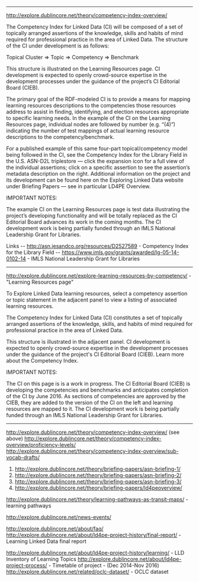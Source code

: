 ----------------------------------------------------------------------
http://explore.dublincore.net/theory/competency-index-overview/

The Competency Index for Linked Data (CI) will be composed of a set of
topically arranged assertions of the knowledge, skills and habits of mind
required for professional practice in the area of Linked Data. The structure of
the CI under development is as follows:

Topical Cluster => Topic => Competency => Benchmark

This structure is illustrated on the Learning Resources page. CI development is
expected to openly crowd-source expertise in the development processes under
the guidance of the project’s CI Editorial Board (CIEB).

The primary goal of the RDF-modeled CI is to provide a means for mapping
learning resources descriptions to the competencies those resources address to
assist in finding, identifying, and election resources appropriate to specific
learning needs. In the example of the CI on the Learning Resources page,
individual nodes are followed by number (e.g. “(4)”) indicating the number of
test mappings of actual learning resource descriptions to the
competency/benchmark.

For a published example of this same four-part topical/competency model being
followed in the CI, see the Competency Index for the Library Field in the U.S.
ASN-D2L triplestore — click the expansion icon for a full view of the
individual assertions; click on a specific assertion to see the assertion’s
metadata description on the right. Additional information on the project and
its development can be found here on the Exploring Linked Data website under
Briefing Papers — see in particular LD4PE Overview.

IMPORTANT NOTES:

The example CI on the Learning Resources page is test data illustrating the
project’s developing functionality and will be totally replaced as the CI
Editorial Board advances its work in the coming months.  The CI development
work is being partially funded through an IMLS National Leadership Grant for
Libraries.


Links
-- http://asn.jesandco.org/resources/D2527589 - Competency Index for the Library Field
-- https://www.imls.gov/grants/awarded/lg-05-14-0102-14 - IMLS National Leadership Grant for Libraries

----------------------------------------------------------------------
http://explore.dublincore.net/explore-learning-resources-by-competency/ - "Learning Resources page"

To Explore Linked Data learning resources, select a competency assertion or
topic statement in the adjacent panel to view a listing of associated learning
resources.

The Competency Index for Linked Data (CI) constitutes a set of topically
arranged assertions of the knowledge, skills, and habits of mind required for
professional practice in the area of Linked Data.

This structure is illustrated in the adjacent panel. CI development is expected
to openly crowd-source expertise in the development processes under the
guidance of the project's CI Editorial Board (CIEB). Learn more about the
Competency Index.

IMPORTANT NOTES:

The CI on this page is is a work in progress. The CI Editorial Board (CIEB) is
developing the competencies and benchmarks and anticipates completion of the CI
by June 2016. As sections of competencies are approved by the CIEB, they are
added to the version of the CI on the left and learning resources are mapped to
it.  The CI development work is being partially funded through an IMLS National
Leadership Grant for Libraries.

----------------------------------------------------------------------

http://explore.dublincore.net/theory/competency-index-overview/ (see above)
http://explore.dublincore.net/theory/competency-index-overview/proficiency-levels/
http://explore.dublincore.net/theory/competency-index-overview/sub-vocab-drafts/

1. http://explore.dublincore.net/theory/briefing-papers/asn-briefing-1/
2. http://explore.dublincore.net/theory/briefing-papers/asn-briefing-2/
3. http://explore.dublincore.net/theory/briefing-papers/asn-briefing-3/
4. http://explore.dublincore.net/theory/briefing-papers/ld4peoverview/

http://explore.dublincore.net/theory/learning-pathways-as-transit-maps/ - learning pathways

http://explore.dublincore.net/news-events/

http://explore.dublincore.net/about/faq/
http://explore.dublincore.net/about/ld4pe-project-history/final-report/ - Learning Linked Data final report

http://explore.dublincore.net/about/ld4pe-project-history/learning/ - LLD Inventory of Learning Topics
http://explore.dublincore.net/about/ld4pe-project-process/ - Timetable of project - (Dec 2014-Nov 2016)
http://explore.dublincore.net/related/oclc-dataset/ - OCLC dataset
